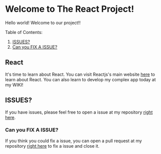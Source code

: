 # Welcome to The React Project!

Hello world! Welcome to our project!!

Table of Contents:

1. [ISSUES?](https://github.com/zixuan75/react-project/blob/master/contributing.md#ISSUES)
2. [Can you FIX A ISSUE?](https://github.com/zixuan75/react-project/blob/master/contributing.md#Can-you-FIX-A-ISSUE)

## React

It's time to learn about React. You can visit Reactjs's main website [here](https://www.reactjs.org) to learn about React.
You can also learn to develop my complex app today at my WIKI!

## ISSUES?

If you have issues, please feel free to open a issue at my repository [right here](https://github.com/zixuan75/react-project/issues).

<!-- Be sure to follow the issue templates. -->

### Can you FIX A ISSUE?

If you think you could fix a issue, you can open a pull request at my repository [right here](https://github.com/zixuan75/react-project/pulls) to fix a issue and close it.

<!-- Be sure to follow the pull request templates. -->
